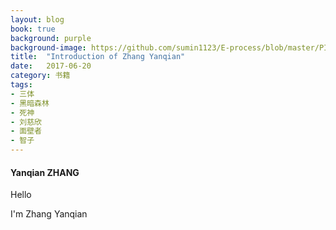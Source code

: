 ```yaml
---
layout: blog
book: true
background: purple
background-image: https://github.com/sumin1123/E-process/blob/master/PIC/ZYQ.jpg?raw=true
title:  "Introduction of Zhang Yanqian"
date:   2017-06-20
category: 书籍
tags:
- 三体
- 黑暗森林
- 死神
- 刘慈欣
- 面壁者
- 智子
---
```

 
  
#### Yanqian ZHANG
 
Hello

I'm Zhang Yanqian
